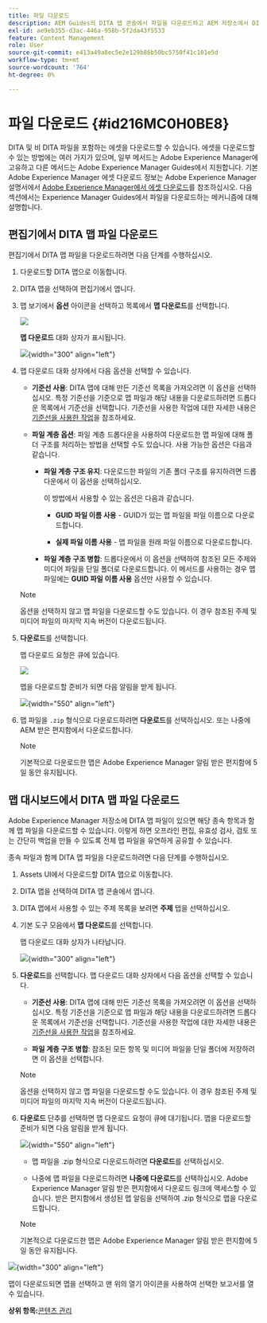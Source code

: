 ```yaml
---
title: 파일 다운로드
description: AEM Guides의 DITA 맵 콘솔에서 파일을 다운로드하고 AEM 저장소에서 DITA 맵 파일을 내보내는 방법에 대해 알아봅니다.
exl-id: ae9eb355-d3ac-446a-958b-5f2da43f5533
feature: Content Management
role: User
source-git-commit: e413a49a8ec5e2e129b86b50bc5750f41c101e5d
workflow-type: tm+mt
source-wordcount: '764'
ht-degree: 0%

---
```


# 파일 다운로드 {#id216MC0H0BE8}

DITA 및 비 DITA 파일을 포함하는 에셋을 다운로드할 수 있습니다. 에셋을 다운로드할 수 있는 방법에는 여러 가지가 있으며, 일부 메서드는 Adobe Experience Manager에 고유하고 다른 메서드는 Adobe Experience Manager Guides에서 지원합니다. 기본 Adobe Experience Manager 에셋 다운로드 정보는 Adobe Experience Manager 설명서에서 [Adobe Experience Manager에서 에셋 다운로드](https://experienceleague.adobe.com/docs/experience-manager-cloud-service/assets/manage/download-assets-from-aem.html)를 참조하십시오. 다음 섹션에서는 Experience Manager Guides에서 파일을 다운로드하는 메커니즘에 대해 설명합니다.

## 편집기에서 DITA 맵 파일 다운로드

편집기에서 DITA 맵 파일을 다운로드하려면 다음 단계를 수행하십시오.

1. 다운로드할 DITA 맵으로 이동합니다.
1. DITA 맵을 선택하여 편집기에서 엽니다.

1. 맵 보기에서 **옵션** 아이콘을 선택하고 목록에서 **맵 다운로드**&#x200B;를 선택합니다.

   ![](images/download-map-option-editor.png)

   **맵 다운로드** 대화 상자가 표시됩니다.

   ![](images/download-map-dialog-new.png){width="300" align="left"}

1. 맵 다운로드 대화 상자에서 다음 옵션을 선택할 수 있습니다.

   - **기준선 사용**: DITA 맵에 대해 만든 기준선 목록을 가져오려면 이 옵션을 선택하십시오. 특정 기준선을 기준으로 맵 파일과 해당 내용을 다운로드하려면 드롭다운 목록에서 기준선을 선택합니다. 기준선을 사용한 작업에 대한 자세한 내용은 [기준선을 사용한 작업](generate-output-use-baseline-for-publishing.md#)을 참조하세요.

   - **파일 계층 옵션**: 파일 계층 드롭다운을 사용하여 다운로드한 맵 파일에 대해 폴더 구조를 처리하는 방법을 선택할 수도 있습니다. 사용 가능한 옵션은 다음과 같습니다.

      - **파일 계층 구조 유지**: 다운로드한 파일의 기존 폴더 구조를 유지하려면 드롭다운에서 이 옵션을 선택하십시오.

        이 방법에서 사용할 수 있는 옵션은 다음과 같습니다.

         - **GUID 파일 이름 사용** - GUID가 있는 맵 파일을 파일 이름으로 다운로드합니다.

         - **실제 파일 이름 사용** - 맵 파일을 원래 파일 이름으로 다운로드합니다.

      - **파일 계층 구조 병합**: 드롭다운에서 이 옵션을 선택하여 참조된 모든 주제와 미디어 파일을 단일 폴더로 다운로드합니다. 이 메서드를 사용하는 경우 맵 파일에는 **GUID 파일 이름 사용** 옵션만 사용할 수 있습니다.

   >[!NOTE]
   >
   > 옵션을 선택하지 않고 맵 파일을 다운로드할 수도 있습니다. 이 경우 참조된 주제 및 미디어 파일의 마지막 지속 버전이 다운로드됩니다.

1. **다운로드**&#x200B;를 선택합니다.

   맵 다운로드 요청은 큐에 있습니다.

   ![](images/download-map-notification.png)

   맵을 다운로드할 준비가 되면 다음 알림을 받게 됩니다.

   ![](images/download-map-success-message.png){width="550" align="left"}

1. 맵 파일을 `.zip` 형식으로 다운로드하려면 **다운로드**&#x200B;를 선택하십시오. 또는 나중에 AEM 받은 편지함에서 다운로드합니다.

   >[!NOTE]
   >
   > 기본적으로 다운로드한 맵은 Adobe Experience Manager 알림 받은 편지함에 5일 동안 유지됩니다.

## 맵 대시보드에서 DITA 맵 파일 다운로드

Adobe Experience Manager 저장소에 DITA 맵 파일이 있으면 해당 종속 항목과 함께 맵 파일을 다운로드할 수 있습니다. 이렇게 하면 오프라인 편집, 유효성 검사, 검토 또는 간단히 백업을 만들 수 있도록 전체 맵 파일을 유연하게 공유할 수 있습니다.

종속 파일과 함께 DITA 맵 파일을 다운로드하려면 다음 단계를 수행하십시오.

1. Assets UI에서 다운로드할 DITA 맵으로 이동합니다.

1. DITA 맵을 선택하여 DITA 맵 콘솔에서 엽니다.

1. DITA 맵에서 사용할 수 있는 주제 목록을 보려면 **주제** 탭을 선택하십시오.

1. 기본 도구 모음에서 **맵 다운로드**&#x200B;를 선택합니다.

   맵 다운로드 대화 상자가 나타납니다.

   ![](images/download-map.png){width="300" align="left"}

1. **다운로드**&#x200B;를 선택합니다. 맵 다운로드 대화 상자에서 다음 옵션을 선택할 수 있습니다.

   - **기준선 사용**: DITA 맵에 대해 만든 기준선 목록을 가져오려면 이 옵션을 선택하십시오. 특정 기준선을 기준으로 맵 파일과 해당 내용을 다운로드하려면 드롭다운 목록에서 기준선을 선택합니다. 기준선을 사용한 작업에 대한 자세한 내용은 [기준선을 사용한 작업](generate-output-use-baseline-for-publishing.md#)을 참조하세요.

   - **파일 계층 구조 병합**: 참조된 모든 항목 및 미디어 파일을 단일 폴더에 저장하려면 이 옵션을 선택합니다.


   >[!NOTE]
   >
   > 옵션을 선택하지 않고 맵 파일을 다운로드할 수도 있습니다. 이 경우 참조된 주제 및 미디어 파일의 마지막 지속 버전이 다운로드됩니다.

1. **다운로드** 단추를 선택하면 맵 다운로드 요청이 큐에 대기됩니다. 맵을 다운로드할 준비가 되면 다음 알림을 받게 됩니다.

   ![](images/download-map-prompt.png){width="550" align="left"}

   - 맵 파일을 .zip 형식으로 다운로드하려면 **다운로드**&#x200B;를 선택하십시오.

   - 나중에 맵 파일을 다운로드하려면 **나중에 다운로드**&#x200B;를 선택하십시오. Adobe Experience Manager 알림 받은 편지함에서 다운로드 링크에 액세스할 수 있습니다. 받은 편지함에서 생성된 맵 알림을 선택하여 .zip 형식으로 맵을 다운로드합니다.

   >[!NOTE]
   >
   > 기본적으로 다운로드한 맵은 Adobe Experience Manager 알림 받은 편지함에 5일 동안 유지됩니다.

![](images/download-map-inbox.png){width="300" align="left"}

맵이 다운로드되면 맵을 선택하고 맨 위의 열기 아이콘을 사용하여 선택한 보고서를 열 수 있습니다.

**상위 항목:**&#x200B;[&#x200B;콘텐츠 관리](authoring.md)
